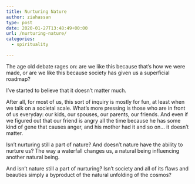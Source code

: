 ```yaml
---
title: Nurturing Nature
author: ziahassan
type: post
date: 2020-01-27T13:48:49+00:00
url: /nurturing-nature/
categories:
  - spirituality

---
```

The age old debate rages on: are we like this because that’s how we were made, or are we like this because society has given us a superficial roadmap?

I’ve started to believe that it doesn’t matter much.

After all, for most of us, this sort of inquiry is mostly for fun, at least when we talk on a societal scale. What’s more pressing is those who are in front of us everyday: our kids, our spouses, our parents, our friends. And even if we figured out that our friend is angry all the time because he has some kind of gene that causes anger, and his mother had it and so on… it doesn’t matter.

Isn’t nurturing still a part of nature? And doesn’t nature have the ability to nurture us? The way a waterfall changes us, a natural being influencing another natural being. 

And isn’t nature still a part of nurturing? Isn’t society and all of its flaws and beauties simply a byproduct of the natural unfolding of the cosmos?